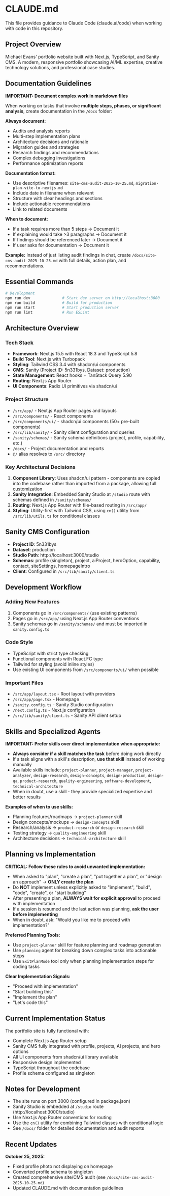 # CLAUDE.md

This file provides guidance to Claude Code (claude.ai/code) when working with code in this repository.

## Project Overview

Michael Evans' portfolio website built with Next.js, TypeScript, and Sanity CMS. A modern, responsive portfolio showcasing AI/ML expertise, creative technology solutions, and professional case studies.

## Documentation Guidelines

**IMPORTANT: Document complex work in markdown files**

When working on tasks that involve **multiple steps, phases, or significant analysis**, create documentation in the `/docs` folder:

**Always document:**
- Audits and analysis reports
- Multi-step implementation plans
- Architecture decisions and rationale
- Migration guides and strategies
- Research findings and recommendations
- Complex debugging investigations
- Performance optimization reports

**Documentation format:**
- Use descriptive filenames: `site-cms-audit-2025-10-25.md`, `migration-plan-vite-to-nextjs.md`
- Include date in filename when relevant
- Structure with clear headings and sections
- Include actionable recommendations
- Link to related documents

**When to document:**
- If a task requires more than 5 steps → Document it
- If explaining would take >3 paragraphs → Document it
- If findings should be referenced later → Document it
- If user asks for documentation → Document it

**Example:** Instead of just listing audit findings in chat, create `/docs/site-cms-audit-2025-10-25.md` with full details, action plan, and recommendations.

## Essential Commands

```bash
# Development
npm run dev              # Start dev server on http://localhost:3000
npm run build            # Build for production
npm run start            # Start production server
npm run lint             # Run ESLint
```

## Architecture Overview

### Tech Stack
- **Framework**: Next.js 15.5 with React 18.3 and TypeScript 5.8
- **Build Tool**: Next.js with Turbopack
- **Styling**: Tailwind CSS 3.4 with shadcn/ui components
- **CMS**: Sanity (Project ID: 5n331bys, Dataset: production)
- **State Management**: React hooks + TanStack Query 5.90
- **Routing**: Next.js App Router
- **UI Components**: Radix UI primitives via shadcn/ui

### Project Structure
- `/src/app/` - Next.js App Router pages and layouts
- `/src/components/` - React components
- `/src/components/ui/` - shadcn/ui components (50+ pre-built components)
- `/src/lib/sanity/` - Sanity client configuration and queries
- `/sanity/schemas/` - Sanity schema definitions (project, profile, capability, etc.)
- `/docs/` - Project documentation and reports
- `@/` alias resolves to `/src/` directory

### Key Architectural Decisions
1. **Component Library**: Uses shadcn/ui pattern - components are copied into the codebase rather than imported from a package, allowing full customization
2. **Sanity Integration**: Embedded Sanity Studio at `/studio` route with schemas defined in `/sanity/schemas/`
3. **Routing**: Next.js App Router with file-based routing in `/src/app/`
4. **Styling**: Utility-first with Tailwind CSS, using `cn()` utility from `/src/lib/utils.ts` for conditional classes

## Sanity CMS Configuration

- **Project ID**: 5n331bys
- **Dataset**: production
- **Studio Path**: http://localhost:3000/studio
- **Schemas**: profile (singleton), project, aiProject, heroOption, capability, contact, siteSettings, homepageIntro
- **Client**: Configured in `/src/lib/sanity/client.ts`

## Development Workflow

### Adding New Features
1. Components go in `/src/components/` (use existing patterns)
2. Pages go in `/src/app/` using Next.js App Router conventions
3. Sanity schemas go in `/sanity/schemas/` and must be imported in `sanity.config.ts`

### Code Style
- TypeScript with strict type checking
- Functional components with React.FC type
- Tailwind for styling (avoid inline styles)
- Use existing UI components from `/src/components/ui/` when possible

### Important Files
- `/src/app/layout.tsx` - Root layout with providers
- `/src/app/page.tsx` - Homepage
- `/sanity.config.ts` - Sanity Studio configuration
- `/next.config.ts` - Next.js configuration
- `/src/lib/sanity/client.ts` - Sanity API client setup

## Skills and Specialized Agents

**IMPORTANT: Prefer skills over direct implementation when appropriate:**

- **Always consider if a skill matches the task** before doing work directly
- If a task aligns with a skill's description, **use that skill** instead of working manually
- Available skills include: `project-planner`, `project-manager`, `project-analyzer`, `design-research`, `design-concepts`, `design-production`, `design-qa`, `product-research`, `quality-engineering`, `software-development`, `technical-architecture`
- When in doubt, use a skill - they provide specialized expertise and better results

**Examples of when to use skills:**
- Planning features/roadmaps → `project-planner` skill
- Design concepts/mockups → `design-concepts` skill
- Research/analysis → `product-research` or `design-research` skill
- Testing strategy → `quality-engineering` skill
- Architecture decisions → `technical-architecture` skill

## Planning vs Implementation

**CRITICAL: Follow these rules to avoid unwanted implementation:**

- When asked to "plan", "create a plan", "put together a plan", or "design an approach" → **ONLY create the plan**
- Do **NOT** implement unless explicitly asked to "implement", "build", "code", "create", or "start building"
- After presenting a plan, **ALWAYS wait for explicit approval** to proceed with implementation
- If a session is resumed and the last action was planning, **ask the user before implementing**
- When in doubt, ask: "Would you like me to proceed with implementation?"

**Preferred Planning Tools:**
- Use `project-planner` skill for feature planning and roadmap generation
- Use `planning` agent for breaking down complex tasks into actionable steps
- Use `ExitPlanMode` tool only when planning implementation steps for coding tasks

**Clear Implementation Signals:**
- "Proceed with implementation"
- "Start building this"
- "Implement the plan"
- "Let's code this"

## Current Implementation Status

The portfolio site is fully functional with:
- Complete Next.js App Router setup
- Sanity CMS fully integrated with profile, projects, AI projects, and hero options
- All UI components from shadcn/ui library available
- Responsive design implemented
- TypeScript throughout the codebase
- Profile schema configured as singleton

## Notes for Development

- The site runs on port 3000 (configured in package.json)
- Sanity Studio is embedded at `/studio` route (http://localhost:3000/studio)
- Use Next.js App Router conventions for routing
- Use the `cn()` utility for combining Tailwind classes with conditional logic
- See `/docs/` folder for detailed documentation and audit reports

## Recent Updates

**October 25, 2025:**
- Fixed profile photo not displaying on homepage
- Converted profile schema to singleton
- Created comprehensive site/CMS audit (see `/docs/site-cms-audit-2025-10-25.md`)
- Updated CLAUDE.md with documentation guidelines
